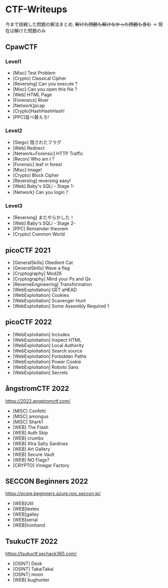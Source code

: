 # CTF-Writeups
今まで挑戦した問題の解法まとめ, ~~解けた問題も解けなかった問題も含む~~ -> 現在は解けた問題のみ


## CpawCTF

### Level1
* [Misc] Test Problem
* [Crypto] Classical Cipher
* [Reversing] Can you execute ?
* [Misc] Can you open this file ?
* [Web] HTML Page
* [Forensics] River
* [Network]pcap
* [Crypto]HashHashHash!
* [PPC]並べ替えろ!
### Level2
* [Stego] 隠されたフラグ
* [Web] Redirect
* [Network+Forensic] HTTP Traffic
* [Recon] Who am I ?
* [Forensic] leaf in forest
* [Misc] Image!
* [Crypto] Block Cipher
* [Reversing] reversing easy!
* [Web] Baby's SQLi - Stage 1-
* [Network] Can you login？
### Level3
* [Reversing] またやらかした！
* [Web] Baby's SQLi - Stage 2-
* [PPC] Remainder theorem
* [Crypto] Common World
## picoCTF 2021
* [GeneralSkills] Obedient Cat
* [GeneralSkills] Wave a flag
* [Cryptography] Mod26
* [Cryptography] Mind your Ps and Qs
* [ReverseEngineering] Transformation
* [WebExploitation] GET aHEAD
* [WebExploitation] Cookies
* [WebExploitation] Scavenger Hunt
* [WebExploitation] Some Assembly Required 1
## picoCTF 2022
* [WebExploitation] Includes
* [WebExploitation] Inspect HTML
* [WebExploitation] Local Authority
* [WebExploitation] Search source
* [WebExploitation] Forbidden Paths
* [WebExploitation] Power Cookie
* [WebExploitation] Roboto Sans
* [WebExploitation] Secrets

## ångstromCTF 2022
https://2022.angstromctf.com/
* [MISC] Confetti
* [MISC] amongus
* [MISC] Shark1
* [WEB] The Flash
* [WEB] Auth Skip
* [WEB] crumbs
* [WEB] Xtra Salty Sardines
* [WEB] Art Gallery
* [WEB] Secure Vault
* [WEB] NO Flags?
* [CRYPTO] Vinegar Factory

## SECCON Beginners 2022
https://score.beginners.azure.noc.seccon.jp/
* [WEB]Util
* [WEB]textex
* [WEB]galley
* [WEB]serial
* [WEB]Ironhand

## TsukuCTF 2022
https://tsukuctf.sechack365.com/
* [OSINT] Desk
* [OSINT] TakaiTakai
* [OSINT] moon
* [WEB] bughunter